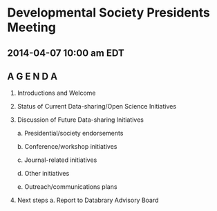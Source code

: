 # Developmental Society Presidents Meeting
## 2014-04-07 10:00 am EDT

## A G E N D A

1.	Introductions and Welcome

2.	Status of Current Data-sharing/Open Science Initiatives

3.	Discussion of Future Data-sharing Initiatives

	a.	Presidential/society endorsements

	b.	Conference/workshop initiatives

	c.	Journal-related initiatives

	d.	Other initiatives

	e.	Outreach/communications plans

4.	Next steps
	a.	Report to Databrary Advisory Board
